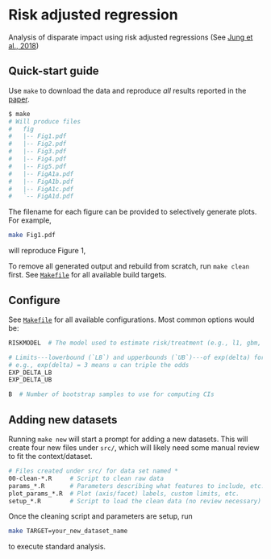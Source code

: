 # Risk adjusted regression

Analysis of disparate impact using risk adjusted regressions (See [Jung et al., 2018](https://arxiv.org/abs/1809.05651))

## Quick-start guide

Use `make` to download the data and reproduce _all_ results reported in the [paper](https://arxiv.org/abs/1809.05651).

```sh
$ make
# Will produce files
#   fig
#   |-- Fig1.pdf
#   |-- Fig2.pdf
#   |-- Fig3.pdf
#   |-- Fig4.pdf
#   |-- Fig5.pdf
#   |-- FigA1a.pdf
#   |-- FigA1b.pdf
#   |-- FigA1c.pdf
#   `-- FigA1d.pdf
```

The filename for each figure can be provided to selectively generate plots. For example,

```sh
make Fig1.pdf
```

will reproduce Figure 1,

To remove all generated output and rebuild from scratch, run `make clean` first.
See [`Makefile`](./Makefile) for all available build targets.

## Configure

See [`Makefile`](./Makefile) for all available configurations.
Most common options would be:
```sh
RISKMODEL  # The model used to estimate risk/treatment (e.g., l1, gbm, rf)

# Limits---lowerbound (`LB`) and upperbounds (`UB`)---of exp(delta) for sensitivity
# e.g., exp(delta) = 3 means u can triple the odds
EXP_DELTA_LB
EXP_DELTA_UB

B  # Number of bootstrap samples to use for computing CIs
```


## Adding new datasets

Running `make new` will start a prompt for adding a new datasets.
This will create four new files under `src/`, which will likely need some
manual review to fit the context/dataset.

```sh
# Files created under src/ for data set named *
00-clean-*.R     # Script to clean raw data
params_*.R       # Parameters describing what features to include, etc.
plot_params_*.R  # Plot (axis/facet) labels, custom limits, etc.
setup_*.R        # Script to load the clean data (no review necessary)
```

Once the cleaning script and parameters are setup, run
```sh
make TARGET=your_new_dataset_name
```
to execute standard analysis.

